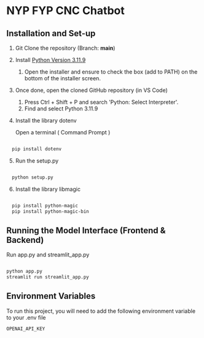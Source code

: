 # NYP FYP CNC Chatbot

## Installation and Set-up

1. Git Clone the repository (Branch: **main**)

2. Install [Python Version 3.11.9](https://www.python.org/downloads/release/python-3119/)

   1. Open the installer and ensure to check the box (add to PATH) on the bottom of the installer screen.


3. Once done, open the cloned GitHub repository (in VS Code)
   
   1. Press Ctrl + Shift + P and search 'Python: Select Interpreter'.
   2. Find and select Python 3.11.9

4. Install the library dotenv

   Open a terminal ( Command Prompt )

``` bash

  pip install dotenv

```

5. Run the setup.py

``` bash

  python setup.py

```
6. Install the library libmagic

``` bash

  pip install python-magic
  pip install python-magic-bin

```


## Running the Model Interface (Frontend & Backend)

Run app.py and streamlit_app.py 

```bash

python app.py
streamlit run streamlit_app.py

```

## Environment Variables

To run this project, you will need to add the following environment variable to your .env file

`OPENAI_API_KEY`
